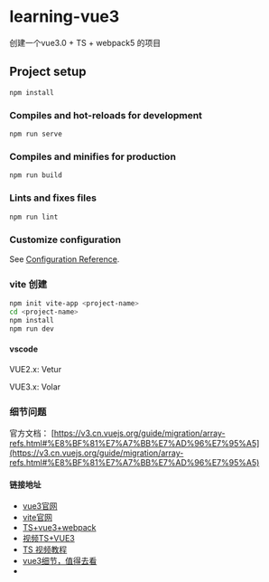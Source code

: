 # learning-vue3

创建一个vue3.0 + TS + webpack5 的项目

## Project setup
```
npm install
```

### Compiles and hot-reloads for development
```
npm run serve
```

### Compiles and minifies for production
```
npm run build
```

### Lints and fixes files
```
npm run lint
```

### Customize configuration
See [Configuration Reference](https://cli.vuejs.org/config/).



### vite 创建

```bash
npm init vite-app <project-name>
cd <project-name>
npm install
npm run dev
```



#### vscode


VUE2.x: Vetur

VUE3.x: Volar

### 细节问题

官方文档： [https://v3.cn.vuejs.org/guide/migration/array-refs.html#%E8%BF%81%E7%A7%BB%E7%AD%96%E7%95%A5](https://v3.cn.vuejs.org/guide/migration/array-refs.html#%E8%BF%81%E7%A7%BB%E7%AD%96%E7%95%A5)



#### 链接地址

* [vue3官网](https://v3.cn.vuejs.org/api/)
* [vite官网](https://cn.vitejs.dev/guide/#scaffolding-your-first-vite-project)
* [TS+vue3+webpack](https://24kcs.github.io/vue3_study/chapter3/01_%E8%AE%A4%E8%AF%86Vue3.html)
* [视频TS+VUE3](https://www.bilibili.com/video/BV1ra4y1H7ih?p=42)
* [TS 视频教程](https://www.bilibili.com/video/BV1Xy4y1v7S2?spm_id_from=333.999.0.0)
* [vue3细节，值得去看](https://v3.cn.vuejs.org/guide/migration/introduction.html)
* 




